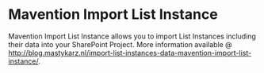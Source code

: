# Mavention Import List Instance

Mavention Import List Instance allows you to import List Instances including their data into your SharePoint Project. More information available @ http://blog.mastykarz.nl/import-list-instances-data-mavention-import-list-instance/.
